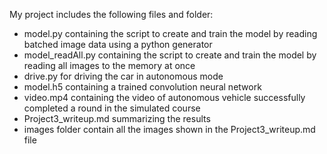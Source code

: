 My project includes the following files and folder:
* model.py containing the script to create and train the model by reading batched image data using a python generator
* model_readAll.py containing the script to create and train the model by reading all images to the memory at once
* drive.py for driving the car in autonomous mode
* model.h5 containing a trained convolution neural network 
* video.mp4 containing the video of autonomous vehicle successfully completed a round in the simulated course
* Project3_writeup.md summarizing the results
* images folder contain all the images shown in the Project3_writeup.md file
